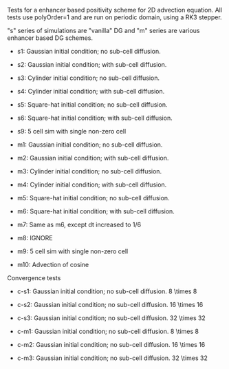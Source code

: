 Tests for a enhancer based positivity scheme for 2D advection
equation. All tests use polyOrder=1 and are run on periodic domain,
using a RK3 stepper.

"s" series of simulations are "vanilla" DG and "m" series are various
enhancer based DG schemes.

- s1: Gaussian initial condition; no sub-cell diffusion.
- s2: Gaussian initial condition; with sub-cell diffusion.
- s3: Cylinder initial condition; no sub-cell diffusion.
- s4: Cylinder initial condition; with sub-cell diffusion.
- s5: Square-hat initial condition; no sub-cell diffusion.
- s6: Square-hat initial condition; with sub-cell diffusion.
- s9: 5 cell sim with single non-zero cell

- m1: Gaussian initial condition; no sub-cell diffusion.
- m2: Gaussian initial condition; with sub-cell diffusion.
- m3: Cylinder initial condition; no sub-cell diffusion.
- m4: Cylinder initial condition; with sub-cell diffusion.
- m5: Square-hat initial condition; no sub-cell diffusion.
- m6: Square-hat initial condition; with sub-cell diffusion.
- m7: Same as m6, except dt increased to 1/6
- m8: IGNORE
- m9: 5 cell sim with single non-zero cell
- m10: Advection of cosine

Convergence tests

- c-s1: Gaussian initial condition; no sub-cell diffusion. 8 \times 8
- c-s2: Gaussian initial condition; no sub-cell diffusion. 16 \times 16
- c-s3: Gaussian initial condition; no sub-cell diffusion. 32 \times 32

- c-m1: Gaussian initial condition; no sub-cell diffusion. 8 \times 8
- c-m2: Gaussian initial condition; no sub-cell diffusion. 16 \times 16
- c-m3: Gaussian initial condition; no sub-cell diffusion. 32 \times 32